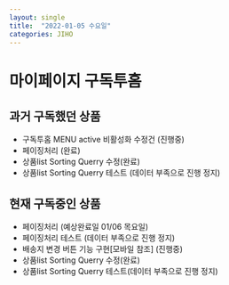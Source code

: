 ```yaml
---
layout: single
title:  "2022-01-05 수요일"
categories: JIHO
---
```


# 마이페이지 구독투홈

## 과거 구독했던 상품
- 구독투홈 MENU active 비활성화 수정건 (진행중)
- 페이징처리 (완료)
- 상품list Sorting Querry 수정(완료)
- 상품list Sorting Querry 테스트 (데이터 부족으로 진행 정지)

## 현재 구독중인 상품
- 페이징처리 (예상완료일 01/06 목요일)
- 페이징처리 테스트 (데이터 부족으로 진행 정지)
- 배송지 변경 버튼 기능 구현[모바일 참조] (진행중)
- 상품list Sorting Querry 수정(완료)
- 상품list Sorting Querry 테스트(데이터 부족으로 진행 정지)